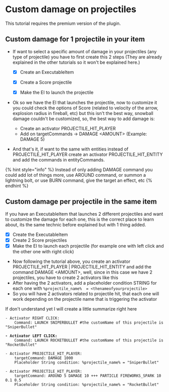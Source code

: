 # Custom damage on projectiles

This tutorial requires the premium version of the plugin.

## Custom damage for 1 projectile in your item

*   If want to select a specific amount of damage in your projectiles (any type of projectile) you have to first create this 2 steps (They are already explained in the other tutorials so it won't be explained here.)

    * [x] Create an ExecutableItem
    * [x] Create a Score projectile
    * [x] Make the EI to launch the projectile


*   Ok so we have the EI that launches the projectile, now to customize it you could check the options of Score (related to velocity of the arrow, explosion radius in fireball, etc) but this isn't the best way, snowball damage couldn't be customized, so, the best way to add damage is:

    * Create an activator PROJECTILE\_HIT\_PLAYER
    * Add on targetCommands -> DAMAGE \<AMOUNT> (Example: DAMAGE 5)


* And that's it, if want to the same with entities instead of PROJECTILE\_HIT\_PLAYER create an activator PROJECTILE\_HIT\_ENTITY and add the commands in entityCommands.

{% hint style="info" %}
Instead of only adding DAMAGE command you could add lot of things more, use AROUND command, or summon a lightning bolt, or use BURN command, give the target an effect, etc
{% endhint %}

## Custom damage per projectile in the same item

If you have an ExecutableItem that launches 2 different projectiles and want to customize the damage for each one, this is the correct place to learn about, its the same technic before explained but with 1 thing added.

* [x] Create the ExecutableItem
* [x] Create 2 Score projectiles
* [x] Make the EI to launch each projectile (for example one with left click and the other one with right click)

<!---->

* Now following the tutorial above, you create an activator PROJECTILE\_HIT\_PLAYER | PROJECTILE\_HIT\_ENTITY and add the command DAMAGE \<AMOUNT>, well, since in this case we have 2 projectiles, you have to create 2 activators like this
* After having the 2 activators, add a placeholder condition STRING for each one with `%projectile_name%  = <thenameofyourprojectile>`
* So you will have 2 activators related to projectile hit, that each one will work depending on the projectile name that is triggering the activator

If don't understand yet I will create a little summarize right here

<pre class="language-yaml"><code class="lang-yaml">- Activator RIGHT CLICK:
    Command: LAUNCH SNIPERBULLET #the customName of this projectile is "SniperBullet"
<strong>
</strong><strong>- Activator LEFT CLICK:
</strong>    Command: LAUNCH ROCKETBULLET #the customName of this projectile is "RocketBullet"

- Activator PROJECTILE_HIT_PLAYER:
    targetCommand: DAMAGE 1000
    Placeholder String condition: %projectile_name% = "SniperBullet"

- Activator PROJECTILE_HIT_PLAYER:
    targetCommand: AROUND 5 DAMAGE 10 +++ PARTICLE FIREWORKS_SPARK 10 0.1 0.5
    Placeholder String condition: %projectile_name% = "RocketBullet"
</code></pre>



